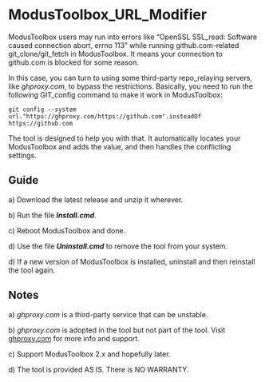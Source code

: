 # ModusToolbox_URL_Modifier

ModusToolbox users may run into errors like “OpenSSL SSL_read: Software caused connection abort, errno 113” while running github.com-related git_clone/git_fetch in ModusToolbox. It means your connection to github.com is blocked for some reason.

In this case, you can turn to using some third-party repo_relaying servers, like *ghproxy.com*, to bypass the restrictions. Basically, you need to run the following GIT_config command to make it work in ModusToolbox:

`git config --system url."https://ghproxy.com/https://github.com".insteadOf https://github.com`

The tool is designed to help you with that. It automatically locates your ModusToolbox and adds the value, and then handles the conflicting settings.


## Guide

a) Download the latest release and unzip it wherever.

b) Run the file ***Install.cmd***.

c) Reboot ModusToolbox and done.

d) Use the file ***Uninstall.cmd*** to remove the tool from your system.

d) If a new version of ModusToolbox is installed, uninstall and then reinstall the tool again.


## Notes

a) *ghproxy.com* is a third-party service that can be unstable.

b) *ghproxy.com* is adopted in the tool but not part of the tool. Visit [ghproxy.com](https://ghproxy.com) for more info and support.

c) Support ModusToolbox 2.x and hopefully later.

d) The tool is provided AS IS. There is NO WARRANTY.
